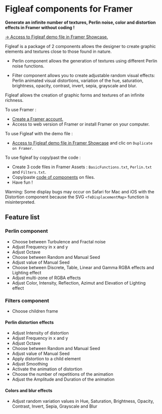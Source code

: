 # Figleaf components for Framer

**Generate an infinite number of textures, Perlin noise, color and distortion effects in Framer without coding !**

[→ Access to Figleaf demo file in Framer Showcase.](https://www.framer.com/showcase/project/jYAGqQXvxOitU1IFY1VF/?fbclid=IwAR1_tRgVoSXMBw1ICzf5e8MPDdplnNc4iBSzSZROMuRnrnV9f45WN3re3lE)

Figleaf is a package of 2 components allows the designer to create graphic elements and textures close to those found in nature.

* Perlin component allows the generation of textures using different Perlin noise functions.

* Filter component allows you to create adjustable random visual effects: Perlin animated visual distortions, variation of the hue, saturation, brightness, opacity, contrast, invert, sepia, grayscale and blur.

Figleaf allows the creation of graphic forms and textures of an infinite richness.

To use Framer :
* [Create a Framer account.](https://login.framer.com/sign-up/?ref=site&redirect=https%3A%2F%2Fframer.com%2F)
* Access to web version of Framer or install Framer on your computer.

To use Figleaf with the demo file :
* [Access to Figleaf demo file in Framer Showcase](https://www.framer.com/showcase/project/jYAGqQXvxOitU1IFY1VF/?fbclid=IwAR1_tRgVoSXMBw1ICzf5e8MPDdplnNc4iBSzSZROMuRnrnV9f45WN3re3lE) and clic on `Duplicate on Framer`.

To use figleaf by copy/past the code :
* Create 3 code files in Framer Assets : `BasicFunctions.txt`, `Perlin.txt` and `Filters.txt`.
* Copy/paste [code of components](https://github.com/yannbellot/figleaf-framer/tree/main/Components) on files.
* Have fun !

Warning: Some display bugs may occur on Safari for Mac and iOS with the Distortion component because the SVG `<feDisplacementMap>` function is misinterpreted.

## Feature list

### Perlin component

* Choose between Turbulence and Fractal noise
* Adjust Frequency in x and y
* Adjust Octave
* Choose between Random and Manual Seed
* Adjust value of Manual Seed
* Choose between Discrete, Table, Linear and Gamma RGBA effects and Lighting effect
* Adjust multi-zone of RGBA effects
* Adjust Color, Intensity, Reflection, Azimut and Elevation of Lighting effect

### Filters component

* Choose children frame

#### Perlin distortion effects

* Adjust Intensity of distortion
* Adjust Frequency in x and y
* Adjust Octave
* Choose between Random and Manual Seed
* Adjust value of Manual Seed
* Apply distortion to a child element
* Adjust Smoothing
* Activate the animation of distortion
* Choose the number of repetitions of the animation
* Adjust the Amplitude and Duration of the animation 

#### Colors and blur effects

* Adjust random variation values in Hue, Saturation, Brightness, Opacity, Contrast, Invert, Sepia, Grayscale and Blur

